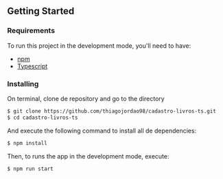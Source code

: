 ## Getting Started

### Requirements

To run this project in the development mode, you'll need to have:
- [npm](https://www.npmjs.com/)
- [Typescript](https://www.typescriptlang.org/)

### Installing

On terminal, clone de repository and go to the directory
```bash
$ git clone https://github.com/thiagojordao98/cadastro-livros-ts.git
$ cd cadastro-livros-ts
```
And execute the following command to install all de dependencies:

```bash
$ npm install
```

Then, to runs the app in the development mode, execute:

```bash
$ npm run start
```
